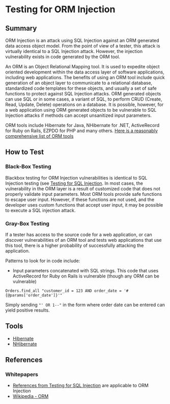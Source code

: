 # Testing for ORM Injection

## Summary

ORM Injection is an attack using SQL Injection against an ORM generated data access object model. From the point of view of a tester, this attack is virtually identical to a SQL Injection attack. However, the injection vulnerability exists in code generated by the ORM tool.

An ORM is an Object Relational Mapping tool. It is used to expedite object oriented development within the data access layer of software applications, including web applications. The benefits of using an ORM tool include quick generation of an object layer to communicate to a relational database, standardized code templates for these objects, and usually a set of safe functions to protect against SQL Injection attacks. ORM generated objects can use SQL or in some cases, a variant of SQL, to perform CRUD (Create, Read, Update, Delete) operations on a database. It is possible, however, for a web application using ORM generated objects to be vulnerable to SQL Injection attacks if methods can accept unsanitized input parameters.

ORM tools include Hibernate for Java, NHibernate for .NET, ActiveRecord for Ruby on Rails, EZPDO for PHP and many others. [Here is a reasonably comprehensive list of ORM tools](http://en.wikipedia.org/wiki/List_of_object-relational_mapping_software)

## How to Test

### Black-Box Testing

Blackbox testing for ORM Injection vulnerabilities is identical to SQL Injection testing (see [Testing for SQL Injection](4.8.5_Testing_for_SQL_Injection.md). In most cases, the vulnerability in the ORM layer is a result of customized code that does not properly validate input parameters. Most ORM tools provide safe functions to escape user input. However, if these functions are not used, and the developer uses custom functions that accept user input, it may be possible to execute a SQL injection attack.

### Gray-Box Testing

If a tester has access to the source code for a web application, or can discover vulnerabilities of an ORM tool and tests web applications that use this tool, there is a higher probability of successfully attacking the application.

Patterns to look for in code include:

- Input parameters concatenated with SQL strings. This code that uses ActiveRecord for Ruby on Rails is vulnerable (though any ORM can be vulnerable)

`Orders.find_all "customer_id = 123 AND order_date = '#{@params['order_date']}'"`

Simply sending `"' OR 1--"` in the form where order date can be entered can yield positive results.

## Tools

- [Hibernate](https://www.hibernate.org)
- [NHibernate](https://nhibernate.info/)

## References

### Whitepapers

- [References from Testing for SQL Injection](4.8.5_Testing_for_SQL_Injection.md#References) are applicable to ORM Injection
- [Wikipedia - ORM](http://en.wikipedia.org/wiki/Object-relational_mapping)
